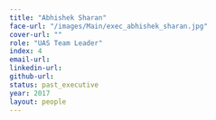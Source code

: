 ```yaml
---
title: "Abhishek Sharan"
face-url: "/images/Main/exec_abhishek_sharan.jpg"
cover-url: ""
role: "UAS Team Leader"
index: 4
email-url:
linkedin-url:
github-url:
status: past_executive
year: 2017
layout: people
---
```


